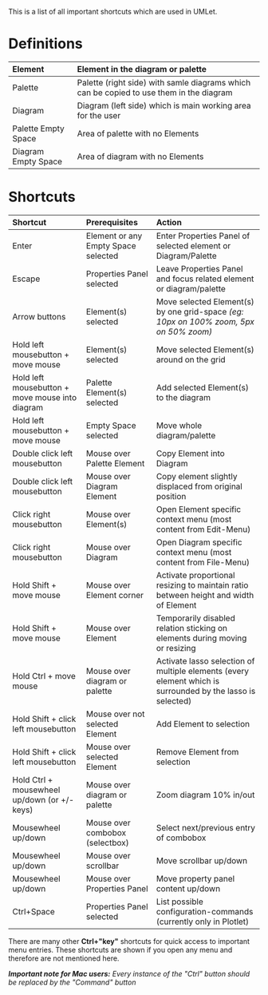 This is a list of all important shortcuts which are used in UMLet.

# Definitions #
|Element | Element in the diagram or palette |
|:-------|:----------------------------------|
|Palette | Palette (right side) with samle diagrams which can be copied to use them in the diagram|
|Diagram | Diagram (left side) which is main working area for the user|
|Palette Empty Space | Area of palette with no Elements|
|Diagram Empty Space | Area of diagram with no Elements|



# Shortcuts #

| **Shortcut** | **Prerequisites** | **Action** |
|:-------------|:------------------|:-----------|
| Enter | Element or any Empty Space selected | Enter Properties Panel of selected element or Diagram/Palette|
| Escape | Properties Panel selected | Leave Properties Panel and focus related element or diagram/palette|
| Arrow buttons | Element(s) selected | Move selected Element(s) by one grid-space _(eg: 10px on 100% zoom, 5px on 50% zoom)_|
| Hold left mousebutton + move mouse | Element(s) selected | Move selected Element(s) around on the grid|
| Hold left mousebutton + move mouse into diagram | Palette Element(s) selected | Add selected Element(s) to the diagram|
| Hold left mousebutton + move mouse | Empty Space selected | Move whole diagram/palette|
| Double click left mousebutton | Mouse over Palette Element| Copy Element into Diagram|
| Double click left mousebutton | Mouse over Diagram Element| Copy element slightly displaced from original position|
| Click right mousebutton | Mouse over Element(s) | Open Element specific context menu (most content from Edit-Menu)|
| Click right mousebutton | Mouse over Diagram | Open Diagram specific context menu (most content from File-Menu)|
| Hold Shift + move mouse | Mouse over Element corner | Activate proportional resizing to maintain ratio between height and width of Element|
| Hold Shift + move mouse | Mouse over Element | Temporarily disabled relation sticking on elements during moving or resizing|
| Hold Ctrl + move mouse | Mouse over diagram or palette | Activate lasso selection of multiple elements (every element which is surrounded by the lasso is selected)|
| Hold Shift + click left mousebutton | Mouse over not selected Element | Add Element to selection|
| Hold Shift + click left mousebutton | Mouse over selected Element | Remove Element from selection|
| Hold Ctrl + mousewheel up/down (or +/- keys) | Mouse over diagram or palette | Zoom diagram 10% in/out|
| Mousewheel up/down | Mouse over combobox (selectbox) | Select next/previous entry of combobox|
| Mousewheel up/down | Mouse over scrollbar | Move scrollbar up/down|
| Mousewheel up/down | Mouse over Properties Panel | Move property panel content up/down|
| Ctrl+Space | Properties Panel selected | List possible configuration-commands (currently only in Plotlet)|

There are many other **Ctrl+"key"** shortcuts for quick access to important menu entries. These shortcuts are shown if you open any menu and therefore are not mentioned here.

_**Important note for Mac users:** Every instance of the "Ctrl" button should be replaced by the "Command" button_